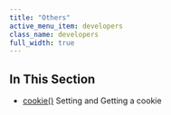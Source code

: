 ```yaml
---
title: "Others"
active_menu_item: developers
class_name: developers
full_width: true
---
```



## In This Section

 - [cookie()](/developers/documentation/scripting-apis/client-api/others/cookie)
    Setting and Getting a cookie
